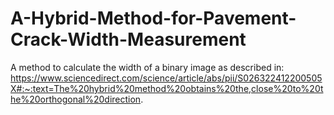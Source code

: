 # A-Hybrid-Method-for-Pavement-Crack-Width-Measurement
A method to calculate the width of a binary image as described in: https://www.sciencedirect.com/science/article/abs/pii/S026322412200505X#:~:text=The%20hybrid%20method%20obtains%20the,close%20to%20the%20orthogonal%20direction.
